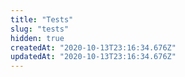 ```yaml
---
title: "Tests"
slug: "tests"
hidden: true
createdAt: "2020-10-13T23:16:34.676Z"
updatedAt: "2020-10-13T23:16:34.676Z"
---
```

